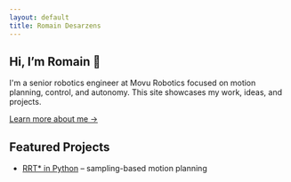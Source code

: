 ```yaml
---
layout: default
title: Romain Desarzens
---
```


<section class="hero">
  <h1>Hi, I’m Romain 👋</h1>
  <p>
    I'm a senior robotics engineer at Movu Robotics focused on motion planning,
    control, and autonomy. This site showcases my work, ideas, and projects.
  </p>
  <p>
    <a href="/about/">Learn more about me →</a>
  </p>
</section>

<section class="projects">
  <h2>Featured Projects</h2>
  <ul>
    <li><a href="/projects/rrt-star">RRT* in Python</a> – sampling-based motion planning</li>
    <!-- Add more project links here -->
  </ul>
</section>
